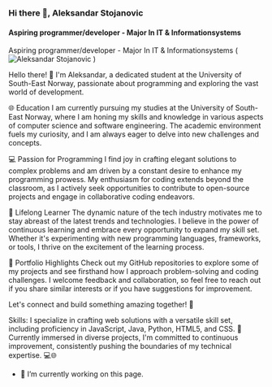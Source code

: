 ### Hi there 👋, Aleksandar Stojanovic
#### Aspiring programmer/developer - Major In IT & Informationsystems
Aspiring programmer/developer - Major In IT & Informationsystems (![Aleksandar Stojanovic](https://github.com/alesto21/alesto21/assets/127410886/5543e8ac-a342-48bc-b16b-0867b02fdb4e)
)

Hello there! 👋 I'm Aleksandar, a dedicated student at the University of South-East Norway, passionate about programming and exploring the vast world of development.

🌐 Education
I am currently pursuing my studies at the University of South-East Norway, where I am honing my skills and knowledge in various aspects of computer science and software engineering. The academic environment fuels my curiosity, and I am always eager to delve into new challenges and concepts.

💻 Passion for Programming
I find joy in crafting elegant solutions to complex problems and am driven by a constant desire to enhance my programming prowess. My enthusiasm for coding extends beyond the classroom, as I actively seek opportunities to contribute to open-source projects and engage in collaborative coding endeavors.

🚀 Lifelong Learner
The dynamic nature of the tech industry motivates me to stay abreast of the latest trends and technologies. I believe in the power of continuous learning and embrace every opportunity to expand my skill set. Whether it's experimenting with new programming languages, frameworks, or tools, I thrive on the excitement of the learning process.

🌟 Portfolio Highlights
Check out my GitHub repositories to explore some of my projects and see firsthand how I approach problem-solving and coding challenges. I welcome feedback and collaboration, so feel free to reach out if you share similar interests or if you have suggestions for improvement.

Let's connect and build something amazing together! 🚀

Skills: I specialize in crafting web solutions with a versatile skill set, including proficiency in JavaScript, Java, Python, HTML5, and CSS. 🚀 Currently immersed in diverse projects, I'm committed to continuous improvement, consistently pushing the boundaries of my technical expertise. 💻🌐

- 🔭 I’m currently working on this page. 




